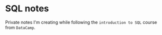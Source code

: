 # SQL notes

Private notes I'm creating while following the `introduction to SQL` course from `DataCamp`.






